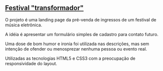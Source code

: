 ## <a href="https://felipesimon.github.io/festival/">Festival "transformador"</a>

O projeto é uma landing page da pré-venda de ingressos de um festival de música eletrônica.

A idéia é apresentar um formulário simples de cadastro para contato futuro. 

Uma dose de bom humor e ironia foi utilizada nas descrições, mas sem intenção de ofender ou menosprezar nenhuma pessoa ou evento real.

Utilizadas as tecnologias HTML5 e CSS3 com a preocupação de responsividade do layout.
